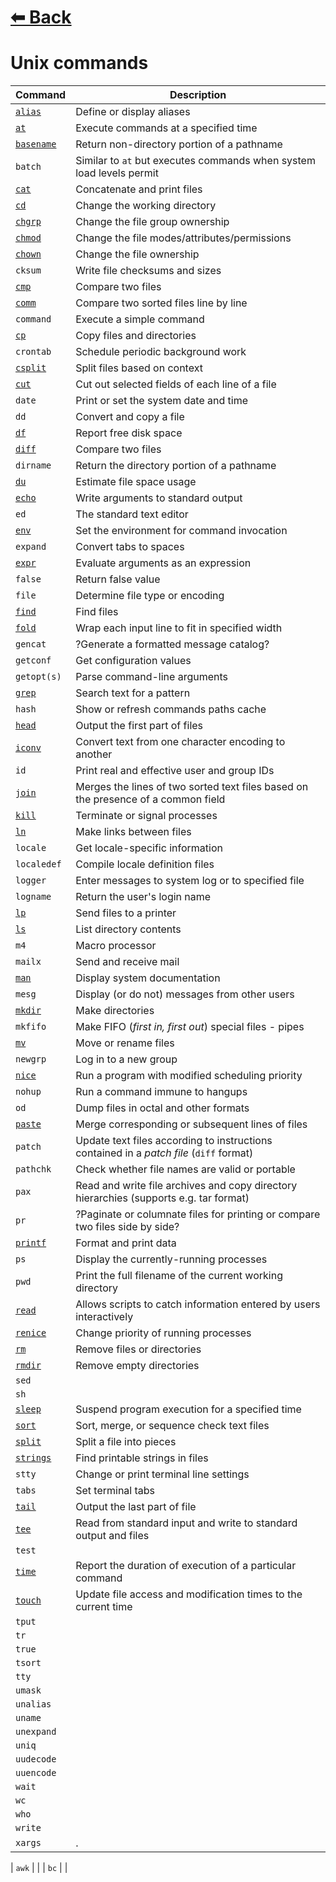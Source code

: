# [⬅ Back	](../README.md)
# Unix commands

| Command | Description |
| ---------- | ---------- |
| [`alias`](alias.md) | Define or display aliases |
| [`at`](at.md) | Execute commands at a specified time |
| [`basename`](basename.md) | Return non-directory portion of a pathname |
| `batch` | Similar to `at` but executes  commands  when  system  load  levels  permit|
| [`cat`](cat.md) | Concatenate and print files |
| [`cd`](cd.md) | Change the working directory |
| [`chgrp`](chgrp.md) | Change the file group ownership |
| [`chmod`](chmod.md) | Change the file modes/attributes/permissions|
| [`chown`](chown.md) | Change the file ownership |
| `cksum` | Write file checksums and sizes |
| [`cmp`](cmp.md) | Compare two files |
| [`comm`](comm.md) | Compare two sorted files line by line |
| `command` | Execute a simple command |
| [`cp`](cp.md) | Copy files and directories |
| `crontab` | Schedule periodic background work |
| [`csplit`](csplit.md) | Split files based on context |
| [`cut`](cut.md) | Cut out selected fields of each line of a file |
| `date` | Print or set the system date and time |
| `dd` | Convert and copy a file |
| [`df`](df.md) | Report free disk space |
| [`diff`](diff.md) | Compare two files |
| `dirname` | Return the directory portion of a pathname |
| [`du`](du.md) | Estimate file space usage |
| [`echo`](echo.md) | Write arguments to standard output	|
| `ed` | The standard text editor |
| [`env`](env.md) | Set the environment for command invocation	|
| `expand` | Convert tabs to spaces |
| [`expr`](expr.md) | Evaluate arguments as an expression |
| `false` | Return false value |
| `file` | Determine file type or encoding |
| [`find`](find.md) | Find files|
| [`fold`](fold.md) | Wrap each input line to fit in specified width|
| `gencat` | ?Generate a formatted message catalog? |
| `getconf` | Get configuration values |
| `getopt(s)` | Parse command-line arguments |
| [`grep`](grep.md) | Search text for a pattern |
| `hash` | Show or refresh commands paths cache |
| [`head`](head.md) | Output the first part of files |
| [`iconv`](iconv.md) | Convert text from one character encoding to another |
| `id` | Print real and effective user and group IDs |
| [`join`](join.md) | Merges the lines of two sorted text files based on the presence of a common field |
| [`kill`](kill.md) | Terminate or signal processes |
| [`ln`](ln.md) | Make links between files |
| `locale` | Get locale-specific information |
| `localedef` | Compile locale definition files|
| `logger` | Enter messages to system log or to specified file |
| `logname` | Return the user's login name |
| [`lp`](lp.md) | Send files to a printer |
| [`ls`](ls.md) | List directory contents |
| `m4` | Macro processor |
| `mailx` | Send and receive mail |
| [`man`](man.md) | Display system documentation |
| `mesg` | Display (or do not) messages from other users |
| [`mkdir`](mkdir.md) | Make directories |
| `mkfifo` | Make FIFO (*first in, first out*) special files - pipes |
| [`mv`](mv.md) | Move or rename files |
| `newgrp` | Log in to a new group |
| [`nice`](nice.md) | Run a program with modified scheduling priority |
| `nohup` | Run a command immune to hangups |
| `od` | Dump files in octal and other formats |
| [`paste`](paste.md) | Merge corresponding or subsequent lines of files |
| `patch` | Update text files according to instructions contained in a *patch file* (`diff` format) |
| `pathchk` | Check whether file names are valid or portable |
| `pax` | Read and write file archives and copy directory hierarchies (supports e.g. tar format)|
| `pr` | ?Paginate or columnate files for printing or compare two files side by side? |
| [`printf`](printf.md) | Format and print data |
| `ps` | Display the currently-running processes |
| `pwd` | Print the full filename of the current working directory |
| [`read`](read.md) | Allows scripts to catch information entered by users interactively |
| [`renice`](renice.md) | Change priority of running processes |
| [`rm`](rm.md) | Remove files or directories |
| [`rmdir`](rmdir.md) | Remove empty directories |
| `sed` | |
| `sh` | |
| [`sleep`](sleep.md) | Suspend program execution for a specified time |
| [`sort`](sort.md) | Sort, merge, or sequence check text files |
| [`split`](split.md) | Split a file into pieces |
| [`strings`](strings.md) | Find printable strings in files |
| `stty` | Change or print terminal line settings |
| `tabs` | Set terminal tabs |
| [`tail`](tail.md) | Output the last part of file |
| [`tee`](tee.md) | Read from standard input and write to standard output and files |
| `test` | |
| [`time`](time.md) | Report the duration of execution of a particular command |
| [`touch`](touch.md) | Update file access and modification times to the current time |
| `tput` | |
| `tr` | |
| `true` | |
| `tsort` | |
| `tty` | |
| `umask` | |
| `unalias` | |
| `uname` | |
| `unexpand` | |
| `uniq` | |
| `uudecode` | |
| `uuencode` | |
| `wait` | |
| `wc` | |
| `who` | |
| `write` | |
| `xargs` | . |

| `awk` | |
| `bc` | |
